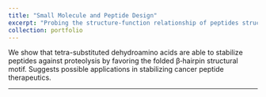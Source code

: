 ```yaml
---
title: "Small Molecule and Peptide Design"
excerpt: "Probing the structure-function relationship of peptides structure and function though synthesis and computational methods<br/><img src='/images/500x300.png'>"
collection: portfolio
---
```


We show that tetra-substituted dehydroamino acids are able to stabilize peptides against proteolysis by favoring the folded β‐hairpin structural motif. Suggests possible applications in stabilizing cancer peptide therapeutics.

<hr class="styled-hr" style="width:100%;">
